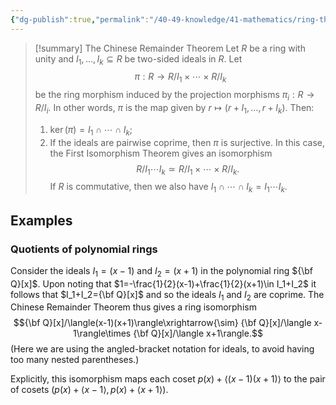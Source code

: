 ```yaml
---
{"dg-publish":true,"permalink":"/40-49-knowledge/41-mathematics/ring-theory/chinese-remainder-theorem/","tags":["ring_theory"],"updated":"2024-03-06T13:58:23-08:00"}
---
```


>[!summary] The Chinese Remainder Theorem
>Let $R$ be a ring with unity and $I_1,\ldots , I_k\subseteq R$ be two-sided ideals in $R$. Let
>$$\pi:R\to R/I_1\times \cdots \times R/I_k$$
>be the ring morphism induced by the projection morphisms $\pi_i:R\to R/I_i$. In other words, $\pi$ is the map given by $r\mapsto (r+I_1,\ldots, r+I_k)$. Then:
>1. $\ker(\pi)=I_1\cap \cdots \cap I_k$;
>2. If the ideals are pairwise coprime, then $\pi$ is surjective. In this case, the First Isomorphism Theorem gives an isomorphism
>   $$R/I_1\cdots I_k\simeq R/I_1\times\cdots \times R/I_k.$$
>   If $R$ is commutative, then we also have $I_1\cap \cdots \cap I_k = I_1\cdots I_k$. 

## Examples

### Quotients of polynomial rings

Consider the ideals $I_1=(x-1)$ and $I_2 = (x+1)$ in the polynomial ring ${\bf Q}[x]$. Upon noting that $1=-\frac{1}{2}(x-1)+\frac{1}{2}(x+1)\in I_1+I_2$ it follows that $I_1+I_2={\bf Q}[x]$ and so the ideals $I_1$ and $I_2$ are coprime. The Chinese Remainder Theorem thus gives a ring isomorphism
$${\bf Q}[x]/\langle(x-1)(x+1)\rangle\xrightarrow{\sim} {\bf Q}[x]/\langle x-1\rangle\times {\bf Q}[x]/\langle x+1\rangle.$$
(Here we are using the angled-bracket notation for ideals, to avoid having too many nested parentheses.)

Explicitly, this isomorphism maps each coset $p(x)+\langle (x-1)(x+1)\rangle$ to the pair of cosets $(p(x)+\langle x-1\rangle, p(x)+\langle x+1\rangle)$. 